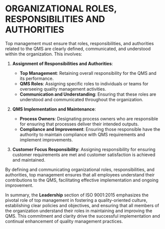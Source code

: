 # ORGANIZATIONAL ROLES, RESPONSIBILITIES AND AUTHORITIES

Top management must ensure that roles, responsibilities, and authorities related to the QMS are clearly defined, communicated, and understood within the organization. This involves:

1. **Assignment of Responsibilities and Authorities**:

   * **Top Management**: Retaining overall responsibility for the QMS and its performance.
   * **QMS Roles**: Assigning specific roles to individuals or teams for overseeing quality management activities.
   * **Communication and Understanding**: Ensuring that these roles are understood and communicated throughout the organization.

2. **QMS Implementation and Maintenance**:

   * **Process Owners**: Designating process owners who are responsible for ensuring that processes deliver their intended outputs.
   * **Compliance and Improvement**: Ensuring those responsible have the authority to maintain compliance with QMS requirements and implement improvements.

3. **Customer Focus Responsibility**: Assigning responsibility for ensuring customer requirements are met and customer satisfaction is achieved and maintained.

By defining and communicating organizational roles, responsibilities, and authorities, top management ensures that all employees understand their contributions to the QMS, facilitating effective implementation and ongoing improvement.

In summary, the **Leadership** section of ISO 9001:2015 emphasizes the pivotal role of top management in fostering a quality-oriented culture, establishing clear policies and objectives, and ensuring that all members of the organization understand their roles in maintaining and improving the QMS. This commitment and clarity drive the successful implementation and continual enhancement of quality management practices.
